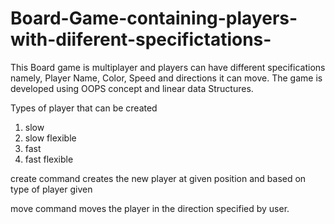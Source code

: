 # Board-Game-containing-players-with-diiferent-specifictations-
This Board game is multiplayer and players can have different specifications namely,  Player Name, Color, Speed and directions it can move. The game is developed using OOPS concept and linear data Structures. 

Types of player that can be created
1) slow
2) slow flexible
3) fast
4) fast flexible

create command creates the new player at given position and based on type of player given

move command moves the player in the direction specified by user.
